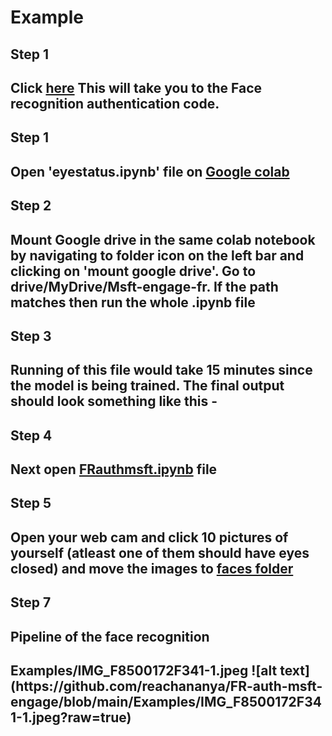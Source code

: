 # Example 


<h2>Step 1<h2/>
Click <a href="https://drive.google.com/drive/folders/1fYOfs87N4b5hA8MiQce1VtAPR1kqPFLi?usp=sharing">here</a>
This will take you to the Face recognition authentication code. 

<h2>Step 1<h2/>
Open 'eyestatus.ipynb' file on <a href="https://colab.research.google.com/?utm_source=scs-index">Google colab</a>

<h2>Step 2<h2/>
Mount Google drive in the same colab notebook by navigating to folder icon on the left bar and clicking on 'mount google drive'. Go to drive/MyDrive/Msft-engage-fr. If the path matches then run the whole .ipynb file

<h2>Step 3<h2/>
Running of this file would take 15 minutes since the model is being trained. The final output should look something like this - 


<h2>Step 4<h2/>
Next open <a href="https://colab.research.google.com/drive/1h6yiFXKxQAJOV6XHiVzml2dWyxyE1D7s?usp=sharing">FRauthmsft.ipynb</a> file 

  
<h2>Step 5<h2/>
 Open your web cam and click 10 pictures of yourself (atleast one of them should have eyes closed) and move the images to <a href="https://drive.google.com/drive/folders/1VoGy95KT-whCkDrkl5qQv6wACRkJiSLd?usp=sharing">faces folder</a>
  
 
<h2>Step 7<h2/>

  
<h2>Pipeline of the face recognition<h2/>
    Examples/IMG_F8500172F341-1.jpeg
 ![alt text](https://github.com/reachananya/FR-auth-msft-engage/blob/main/Examples/IMG_F8500172F341-1.jpeg?raw=true)
